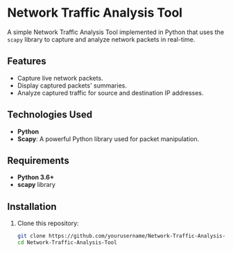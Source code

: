 # Network Traffic Analysis Tool

A simple Network Traffic Analysis Tool implemented in Python that uses the `scapy` library to capture and analyze network packets in real-time.

## Features
- Capture live network packets.
- Display captured packets' summaries.
- Analyze captured traffic for source and destination IP addresses.

## Technologies Used
- **Python**
- **Scapy**: A powerful Python library used for packet manipulation.

## Requirements
- **Python 3.6+**
- **scapy** library

## Installation

1. Clone this repository:
   ```bash
   git clone https://github.com/yourusername/Network-Traffic-Analysis-Tool.git
   cd Network-Traffic-Analysis-Tool
